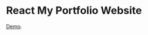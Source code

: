 # React My Portfolio Website

[Demo](https://medvedev-savelii.github.io/React-Portfolio-Project/).

